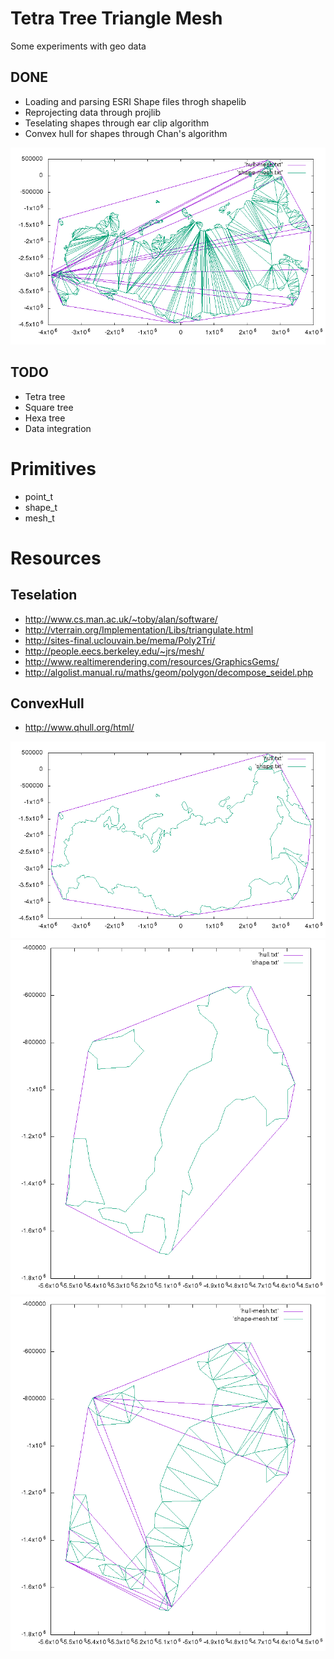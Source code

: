 Tetra Tree Triangle Mesh
========================

Some experiments with geo data

DONE
----

* Loading and parsing ESRI Shape files throgh shapelib
* Reprojecting data through projlib
* Teselating shapes through ear clip algorithm
* Convex hull for shapes through Chan's algorithm

![teselaion](./img/02.png)

TODO
----

* Tetra tree
* Square tree
* Hexa tree
* Data integration

Primitives
==========

* point_t
* shape_t
* mesh_t

Resources
=========

Teselation
----------

* http://www.cs.man.ac.uk/~toby/alan/software/
* http://vterrain.org/Implementation/Libs/triangulate.html
* http://sites-final.uclouvain.be/mema/Poly2Tri/
* http://people.eecs.berkeley.edu/~jrs/mesh/
* http://www.realtimerendering.com/resources/GraphicsGems/
* http://algolist.manual.ru/maths/geom/polygon/decompose_seidel.php

ConvexHull
----------

* http://www.qhull.org/html/

![](./img/01.png)
![](./img/03.png)
![](./img/04.png)
